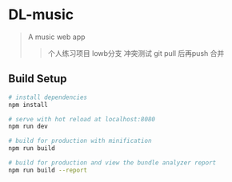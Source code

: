 ﻿# DL-music

> A music web app
>> 个人练习项目
>> lowb分支 冲突测试 git pull 后再push
>> 合并

## Build Setup

``` bash
# install dependencies
npm install

# serve with hot reload at localhost:8080
npm run dev

# build for production with minification
npm run build

# build for production and view the bundle analyzer report
npm run build --report
```
